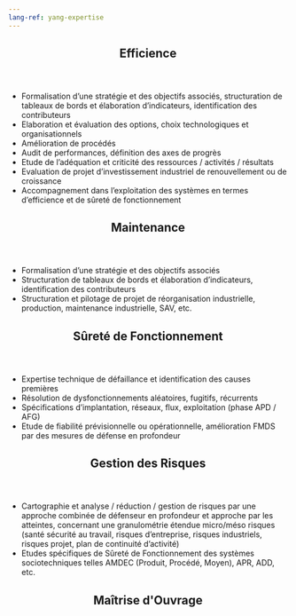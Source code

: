 ```yaml
---
lang-ref: yang-expertise
---
```

<section id="efficience">
    <header class="major">
        <h2>Efficience</h2>
    </header>
    <ul>
        <li>Formalisation d’une stratégie et des objectifs associés, structuration de tableaux de bords et élaboration d’indicateurs, identification des contributeurs</li>
        <li>Elaboration et évaluation des options, choix technologiques et organisationnels</li>
        <li>Amélioration de procédés</li>
        <li>Audit de performances, définition des axes de progrès</li>
        <li>Etude de l’adéquation et criticité des ressources / activités / résultats</li>
        <li>Evaluation de projet d’investissement industriel de renouvellement ou de croissance</li>
        <li>Accompagnement dans l’exploitation des systèmes en termes d’efficience et de sûreté de fonctionnement</li>
    </ul>
</section>

<section id="maintenance">
    <header class="major">
        <h2>Maintenance</h2>
    </header>
    <ul>
        <li>Formalisation d’une stratégie et des objectifs associés</li>
        <li>Structuration de tableaux de bords et élaboration d’indicateurs, identification des contributeurs</li>
        <li>Structuration et pilotage de projet de réorganisation industrielle, production, maintenance  industrielle, SAV, etc.</li>
    </ul>
</section>

<section id="surete-de-fonctionnement">
    <header class="major">
        <h2>Sûreté de Fonctionnement</h2>
    </header>
    <ul>
        <li>Expertise technique de défaillance et identification des causes premières</li>
        <li>Résolution de dysfonctionnements aléatoires, fugitifs, récurrents</li>
        <li>Spécifications d’implantation, réseaux, flux, exploitation (phase APD / AFG)</li>
        <li>Etude de fiabilité prévisionnelle ou opérationnelle, amélioration FMDS par des  mesures de défense en profondeur</li>
    </ul>
</section>

<section id="gestion-des-risques">
    <header class="major">
        <h2>Gestion des Risques</h2>
    </header>
    <ul>
        <li>Cartographie et analyse / réduction / gestion de risques par une approche combinée de     défenseur en profondeur et approche par les atteintes, concernant une granulométrie étendue micro/méso risques (santé sécurité au travail, risques d’entreprise, risques industriels, risques     projet, plan de continuité d’activité)</li>
        <li>Etudes spécifiques de Sûreté de Fonctionnement des systèmes sociotechniques telles AMDEC (Produit, Procédé, Moyen), APR, ADD, etc.</li>
    </ul>
</section>

<section id="maitrise-ouvrage">
    <header class="major">
        <h2>Maîtrise d'Ouvrage</h2>
    </header>
    <p></p>
</section>
